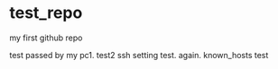# test_repo
my first github repo

test passed by my pc1.
test2
ssh setting test.
again.
known_hosts test
